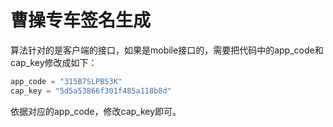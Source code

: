 # 曹操专车签名生成
算法针对的是客户端的接口，如果是mobile接口的，需要把代码中的app_code和cap_key修改成如下：

```python
app_code = "315B7SLPBS3K"
cap_key = "5d5a53866f301f485a118b8d"
```

依据对应的app_code，修改cap_key即可。
